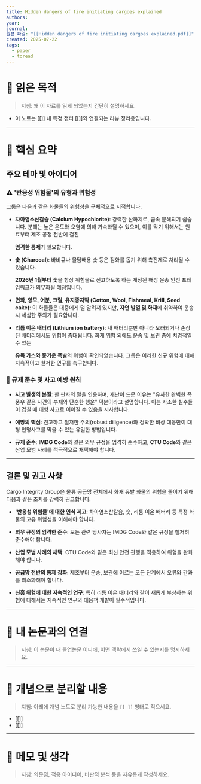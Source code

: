 ```yaml
---
title: Hidden dangers of fire initiating cargoes explained
authors: 
year: 
journal: 
원본 파일: "[[Hidden dangers of fire initiating cargoes explained.pdf]]"
created: 2025-07-22
tags:
  - paper
  - toread
---
```

# 🎯 읽은 목적  
> 지침: 왜 이 자료를 읽게 되었는지 간단히 설명하세요.

- 이 노트는 [[]] 내 특정 챕터 [[]]와 연결되는 리뷰 정리용입니다.  
---

# 🧩 핵심 요약  

## 주요 테마 및 아이디어

### ⚠️ '반응성 위험물'의 유형과 위험성

그룹은 다음과 같은 화물들의 위험성을 구체적으로 지적합니다.

- **차아염소산칼슘 (Calcium Hypochlorite)**: 강력한 산화제로, 급속 분해되기 쉽습니다. 분해는 높은 온도와 오염에 의해 가속화될 수 있으며, 이를 막기 위해서는 원료부터 제조 공정 전반에 걸친
    
    **엄격한 통제**가 필요합니다.
    
- **숯 (Charcoal)**: 바비큐나 물담배용 숯 등은 점화를 돕기 위해 촉진제로 처리될 수 있습니다.
    
    **2026년 1월부터** 숯을 항상 위험물로 신고하도록 하는 개정된 해상 운송 안전 프레임워크가 의무화될 예정입니다.
    
- **면화, 양모, 어분, 크릴, 유지종자박 (Cotton, Wool, Fishmeal, Krill, Seed cake)**: 이 화물들은 대중에게 덜 알려져 있지만, **자연 발열 및 화재**에 취약하여 운송 시 세심한 주의가 필요합니다.
    
- **리튬 이온 배터리 (Lithium ion battery)**: 새 배터리뿐만 아니라 오래되거나 손상된 배터리에서도 위험이 증대됩니다. 화재 위험 외에도 운송 및 보관 중에 치명적일 수 있는
    
    **유독 가스와 증기운 폭발**의 위험이 확인되었습니다. 그룹은 이러한 신규 위험에 대해 지속적이고 철저한 연구를 촉구합니다.
    

### 📜 규제 준수 및 사고 예방 원칙

- **사고 발생의 본질**: 한 판사의 말을 인용하며, 재난이 드문 이유는 "유사한 완벽한 폭풍우 같은 사건의 부재와 단순한 행운" 덕분이라고 설명합니다. 이는 사소한 실수들이 겹칠 때 대형 사고로 이어질 수 있음을 시사합니다.
    
- **예방의 핵심**: 견고하고 철저한 주의(robust diligence)와 정확한 비상 대응만이 대형 인명사고를 막을 수 있는 유일한 방법입니다.
    
- **규제 준수**: **IMDG Code**와 같은 의무 규정을 엄격히 준수하고, **CTU Code**와 같은 산업 모범 사례를 적극적으로 채택해야 합니다.
    

---

## 결론 및 권고 사항

Cargo Integrity Group은 물류 공급망 전체에서 화재 유발 화물의 위험을 줄이기 위해 다음과 같은 조치를 강력히 권고합니다.

- **'반응성 위험물'에 대한 인식 제고**: 차아염소산칼슘, 숯, 리튬 이온 배터리 등 특정 화물의 고유 위험성을 이해해야 합니다.
    
- **의무 규정의 엄격한 준수**: 모든 관련 당사자는 IMDG Code와 같은 규정을 철저히 준수해야 합니다.
    
- **산업 모범 사례의 채택**: CTU Code와 같은 최신 안전 관행을 적용하여 위험을 완화해야 합니다.
    
- **공급망 전반의 통제 강화**: 제조부터 운송, 보관에 이르는 모든 단계에서 오류와 간과를 최소화해야 합니다.
    
- **신흥 위험에 대한 지속적인 연구**: 특히 리튬 이온 배터리와 같이 새롭게 부상하는 위험에 대해서는 지속적인 연구와 대응책 개발이 필수적입니다.





---

# 🧠 내 논문과의 연결  
> 지침: 이 논문이 내 졸업논문 어디에, 어떤 맥락에서 쓰일 수 있는지를 명시하세요.

---

# 🧩 개념으로 분리할 내용  
> 지침: 아래에 개념 노트로 분리 가능한 내용을 `[[ ]]` 형태로 적으세요.

- [[]]
- [[]]

---

# 💬 메모 및 생각  
> 지침: 의문점, 적용 아이디어, 비판적 분석 등을 자유롭게 작성하세요.
